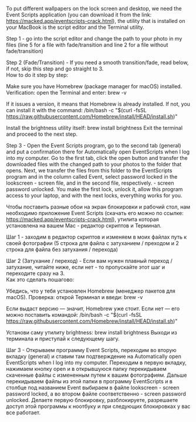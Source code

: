To put different wallpapers on the lock screen and desktop, 
we need the Event Scripts application (you can download it from the link: https://macked.app/eventscripts-crack.html), 
the utility that is installed on your MacBook is the script editor and the Terminal utility.

Step 1 - go into the script editor and change the path to your photo in my files (line 5 for a file with fade/transition and line 2 for a file without fade/transition)

Step 2 (Fade/Transition) - If you need a smooth transition/fade, read below, if not, skip this step and go straight to 3.  
How to do it step by step:

Make sure you have Homebrew (package manager for macOS) installed.
Verification: open the Terminal and enter:
brew -v

If it issues a version, it means that Homebrew is already installed. If not, you can install it with the command:
/bin/bash -c "$(curl -fsSL https://raw.githubusercontent.com/Homebrew/install/HEAD/install.sh)"

Install the brightness utility itself:
brew install brightness
Exit the terminal and proceed to the next step.

Step 3 - Open the Event Scripts program, go to the second tab (general) and put a confirmation there for Automatically open EventScripts when I log into my computer. 
Go to the first tab, click the open button and transfer the downloaded files with the changed path to your photos to the folder that opens. 
Next, we transfer the files from this folder to the EventScripts program and in the column called Event, select password locked in the lookscreen - screen file, and in the second file, respectively. - screen password unlocked. You make the first lock, unlock it, allow this program access to your laptop, and with the next locks, everything works for you.



Чтобы поставить разные обои на экран блокировки и рабочий стол, 
нам необходимо приложение Event Scripts (скачать его можно по ссылке: https://macked.app/eventscripts-crack.html), 
утилита которая установлена на вашем Mac - редактор скриптов и Терминал. 

Шаг 1 - заходим в редактор скриптов и изменяем в моих файлах путь к своей фотографии (5 строка для файла с затуханием / преходом и 2 строка для файла без затухания / перехода)

Шаг 2 (Затухание / переход) - Если вам нужен плавный переход / затухание, читайте ниже, если нет - то пропускайте этот шаг и переходите сразу на 3.  
Как это сделать пошагово:

Убедись, что у тебя установлен Homebrew (менеджер пакетов для macOS).
Проверка: открой Терминал и введи:
brew -v

Если выдаст версию — значит, Homebrew уже стоит. Если нет — его можно поставить командой:
/bin/bash -c "$(curl -fsSL https://raw.githubusercontent.com/Homebrew/install/HEAD/install.sh)"

Установи саму утилиту brightness:
brew install brightness
Выходи из терминала и приступай к следующему шагу.

Шаг 3 - Открываем программу Event Scripts, переходим во вторую вкладку (general) и ставим там подтверждение на Automatically open EventScripts when I log into my computer. 
Переходим в первую вкладку, нажимаем кнопку open и в открывшуюся папку перекидываем скаченные файлы с измененным путем к вашим фотографиям. 
Дальше перекидываем файлы из этой папки в программу EventScripts и в столбце под названием Event выбираем в файле lookscreen - screen password locked, а во втором файле соответственно - screen password unlocked. Делаете первую блокировку, разблокируете, разрешаете доступ этой программы к ноотбуку и при следующих блокировках у вас все работает. 

